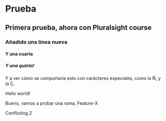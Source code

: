 # Prueba
## Primera prueba, ahora con Pluralsight course
### Añadido una línea nueva
#### Y una cuarta
##### Y una quinta!

Y a ver cómo se comportaría esto con carácteres especiales, como la Ñ, y la Ç.

Hello world!

Bueno, vamos a probar una rama, Feature-X


Conflicting 2
